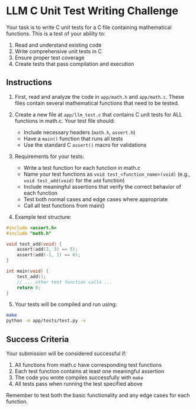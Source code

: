 # LLM C Unit Test Writing Challenge

Your task is to write C unit tests for a C file containing mathematical functions. This is a test of your ability to:
1. Read and understand existing code
2. Write comprehensive unit tests in C
3. Ensure proper test coverage
4. Create tests that pass compilation and execution

## Instructions

1. First, read and analyze the code in `app/math.h` and `app/math.c`. These files contain several mathematical functions that need to be tested.

2. Create a new file at `app/llm_test.c` that contains C unit tests for ALL functions in math.c. Your test file should:
   - Include necessary headers (`math.h`, `assert.h`)
   - Have a `main()` function that runs all tests
   - Use the standard C `assert()` macro for validations

3. Requirements for your tests:
   - Write a test function for each function in math.c
   - Name your test functions as `void test_<function_name>(void)` (e.g., `void test_add(void)` for the `add` function)
   - Include meaningful assertions that verify the correct behavior of each function
   - Test both normal cases and edge cases where appropriate
   - Call all test functions from main()

4. Example test structure:
```c
#include <assert.h>
#include "math.h"

void test_add(void) {
    assert(add(2, 3) == 5);
    assert(add(-1, 1) == 0);
}

int main(void) {
    test_add();
    // ... other test function calls ...
    return 0;
}
```

5. Your tests will be compiled and run using:
```bash
make
python -m app/tests/test.py -v
```

## Success Criteria

Your submission will be considered successful if:
1. All functions from math.c have corresponding test functions
2. Each test function contains at least one meaningful assertion
3. The code you wrote compiles successfully with `make`
4. All tests pass when running the test specified above

Remember to test both the basic functionality and any edge cases for each function.
